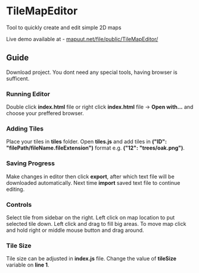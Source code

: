 # TileMapEditor
Tool to quickly create and edit simple 2D maps

Live demo available at - [mapuut.net/file/public/TileMapEditor/](https://mapuut.net/file/public/TileMapEditor/)

## Guide
Download project. You dont need any special tools, having browser is sufficent.

### Running Editor
Double click **index.html** file or right click **index.html**
file -> **Open with...** and choose your preffered browser.

### Adding Tiles
Place your tiles in **tiles** folder. Open **tiles.js** and add tiles in 
**("ID": "filePath/fileName.fileExtension")** format e.g. **("12": "trees/oak.png")**.

### Saving Progress
Make changes in editor then click **export**, after which text file will be downloaded automatically. Next
time **import** saved text file to continue editing.

### Controls
Select tile from sidebar on the right. Left click on map location to put selected tile
down. Left click and drag to fill big areas. To move map click and hold right 
or middle mouse button and drag around.

### Tile Size
Tile size can be adjusted in **index.js** file. Change the value of **tileSize** variable on **line 1**.